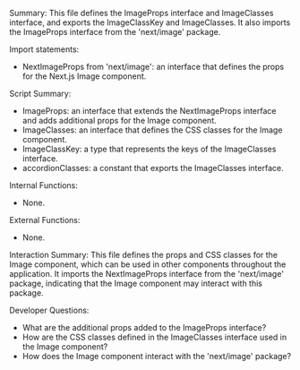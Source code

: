 Summary:
This file defines the ImageProps interface and ImageClasses interface, and exports the ImageClassKey and ImageClasses. It also imports the ImageProps interface from the 'next/image' package.

Import statements:
- NextImageProps from 'next/image': an interface that defines the props for the Next.js Image component.

Script Summary:
- ImageProps: an interface that extends the NextImageProps interface and adds additional props for the Image component.
- ImageClasses: an interface that defines the CSS classes for the Image component.
- ImageClassKey: a type that represents the keys of the ImageClasses interface.
- accordionClasses: a constant that exports the ImageClasses interface.

Internal Functions:
- None.

External Functions:
- None.

Interaction Summary:
This file defines the props and CSS classes for the Image component, which can be used in other components throughout the application. It imports the NextImageProps interface from the 'next/image' package, indicating that the Image component may interact with this package.

Developer Questions:
- What are the additional props added to the ImageProps interface?
- How are the CSS classes defined in the ImageClasses interface used in the Image component?
- How does the Image component interact with the 'next/image' package?